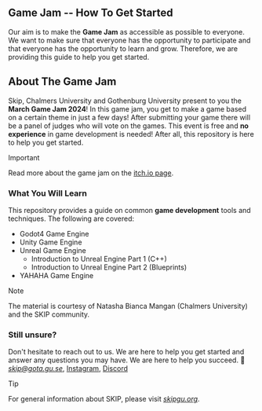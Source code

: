 ## Game Jam -- How To Get Started

Our aim is to make the **Game Jam** as accessible as possible to everyone. We
want to make sure that everyone has the opportunity to participate and that
everyone has the opportunity to learn and grow. Therefore, we are providing
this guide to help you get started.

## About The Game Jam

Skip, Chalmers University and Gothenburg University present to you the **March
Game Jam 2024**! In this game jam, you get to make a game based on a certain
theme in just a few days! After submitting your game there will be a panel of
judges who will vote on the games. This event is free and **no experience** in
game development is needed! After all, this repository is here to help you get
started. 

> [!IMPORTANT]  
> Read more about the game jam on the [itch.io page][itch.io page].

### What You Will Learn

This repository provides a guide on common **game development** tools and
techniques. The following are covered:
- Godot4 Game Engine
- Unity Game Engine
- Unreal Game Engine
  - Introduction to Unreal Engine Part 1 (C++)
  - Introduction to Unreal Engine Part 2 (Blueprints)
- YAHAHA Game Engine

> [!NOTE]  
> The material is courtesy of Natasha Bianca Mangan (Chalmers University) and
> the SKIP community.

### Still unsure?

Don't hesitate to reach out to us. We are here to help you get started and
answer any questions you may have. We are here to help you succeed. :rocket:
[*skip@gota.gu.se*](mailto:skip@gota.gu.se), [Instagram][Instagram],
[Discord][Discord]

> [!TIP]
> For general information  about SKIP, please visit [*skipgu.org*][skipgu.org].

<!-- LINKS -->
[itch.io page]: https://itch.io/jam/march-game-jam-2024
[Instagram]: https://www.instagram.com/skip.gu/
[Discord]: https://tinyurl.com/skip-discord
[skipgu.org]: https://skipgu.org/
